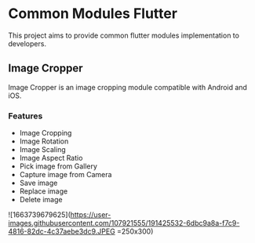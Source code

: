 # Common Modules Flutter

This project aims to provide common flutter modules implementation to developers.

## Image Cropper

Image Cropper is an image cropping module compatible with Android and iOS.

### Features

- Image Cropping
- Image Rotation
- Image Scaling
- Image Aspect Ratio
- Pick image from Gallery
- Capture image from Camera
- Save image
- Replace image
- Delete image

![1663739679625](https://user-images.githubusercontent.com/107921555/191425532-6dbc9a8a-f7c9-4816-82dc-4c37aebe3dc9.JPEG =250x300)

